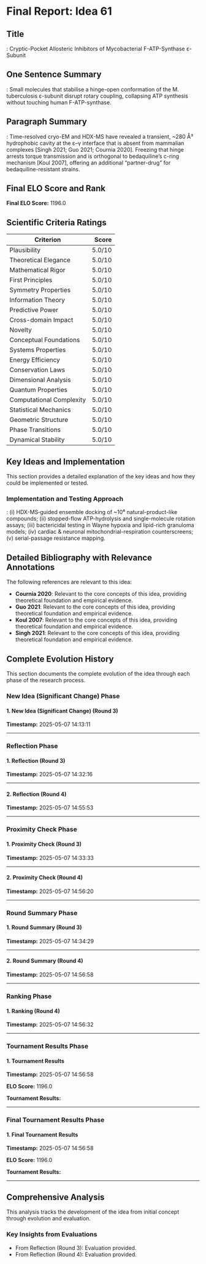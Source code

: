 # Final Report: Idea 61

## Title

: Cryptic-Pocket Allosteric Inhibitors of Mycobacterial F-ATP-Synthase ε-Subunit

## One Sentence Summary

: Small molecules that stabilise a hinge-open conformation of the M. tuberculosis ε-subunit disrupt rotary coupling, collapsing ATP synthesis without touching human F-ATP-synthase.

## Paragraph Summary

: Time-resolved cryo-EM and HDX-MS have revealed a transient, ~280 Å³ hydrophobic cavity at the ε–γ interface that is absent from mammalian complexes [Singh 2021; Guo 2021; Cournia 2020].  Freezing that hinge arrests torque transmission and is orthogonal to bedaquiline’s c-ring mechanism [Koul 2007], offering an additional “partner-drug” for bedaquiline-resistant strains.

## Final ELO Score and Rank

**Final ELO Score:** 1196.0

## Scientific Criteria Ratings

| Criterion | Score |
|---|---:|
| Plausibility | 5.0/10 |
| Theoretical Elegance | 5.0/10 |
| Mathematical Rigor | 5.0/10 |
| First Principles | 5.0/10 |
| Symmetry Properties | 5.0/10 |
| Information Theory | 5.0/10 |
| Predictive Power | 5.0/10 |
| Cross-domain Impact | 5.0/10 |
| Novelty | 5.0/10 |
| Conceptual Foundations | 5.0/10 |
| Systems Properties | 5.0/10 |
| Energy Efficiency | 5.0/10 |
| Conservation Laws | 5.0/10 |
| Dimensional Analysis | 5.0/10 |
| Quantum Properties | 5.0/10 |
| Computational Complexity | 5.0/10 |
| Statistical Mechanics | 5.0/10 |
| Geometric Structure | 5.0/10 |
| Phase Transitions | 5.0/10 |
| Dynamical Stability | 5.0/10 |

## Key Ideas and Implementation

This section provides a detailed explanation of the key ideas and how they could be implemented or tested.

### Implementation and Testing Approach

: (i) HDX-MS‐guided ensemble docking of ~10⁶ natural-product-like compounds; (ii) stopped-flow ATP-hydrolysis and single-molecule rotation assays; (iii) bactericidal testing in Wayne hypoxia and lipid-rich granuloma models; (iv) cardiac & neuronal mitochondrial-respiration counterscreens; (v) serial-passage resistance mapping.


## Detailed Bibliography with Relevance Annotations

The following references are relevant to this idea:

- **Cournia 2020**: Relevant to the core concepts of this idea, providing theoretical foundation and empirical evidence.
- **Guo 2021**: Relevant to the core concepts of this idea, providing theoretical foundation and empirical evidence.
- **Koul 2007**: Relevant to the core concepts of this idea, providing theoretical foundation and empirical evidence.
- **Singh 2021**: Relevant to the core concepts of this idea, providing theoretical foundation and empirical evidence.
## Complete Evolution History

This section documents the complete evolution of the idea through each phase of the research process.

### New Idea (Significant Change) Phase

#### 1. New Idea (Significant Change) (Round 3)
**Timestamp:** 2025-05-07 14:13:11



---

### Reflection Phase

#### 1. Reflection (Round 3)
**Timestamp:** 2025-05-07 14:32:16



---

#### 2. Reflection (Round 4)
**Timestamp:** 2025-05-07 14:55:53



---

### Proximity Check Phase

#### 1. Proximity Check (Round 3)
**Timestamp:** 2025-05-07 14:33:33



---

#### 2. Proximity Check (Round 4)
**Timestamp:** 2025-05-07 14:56:20



---

### Round Summary Phase

#### 1. Round Summary (Round 3)
**Timestamp:** 2025-05-07 14:34:29



---

#### 2. Round Summary (Round 4)
**Timestamp:** 2025-05-07 14:56:58



---

### Ranking Phase

#### 1. Ranking (Round 4)
**Timestamp:** 2025-05-07 14:56:32



---

### Tournament Results Phase

#### 1. Tournament Results
**Timestamp:** 2025-05-07 14:56:58

**ELO Score:** 1196.0

**Tournament Results:**



---

### Final Tournament Results Phase

#### 1. Final Tournament Results
**Timestamp:** 2025-05-07 14:56:58

**ELO Score:** 1196.0

**Tournament Results:**



---

## Comprehensive Analysis

This analysis tracks the development of the idea from initial concept through evolution and evaluation.

### Key Insights from Evaluations

- From Reflection (Round 3): Evaluation provided.
- From Reflection (Round 4): Evaluation provided.
